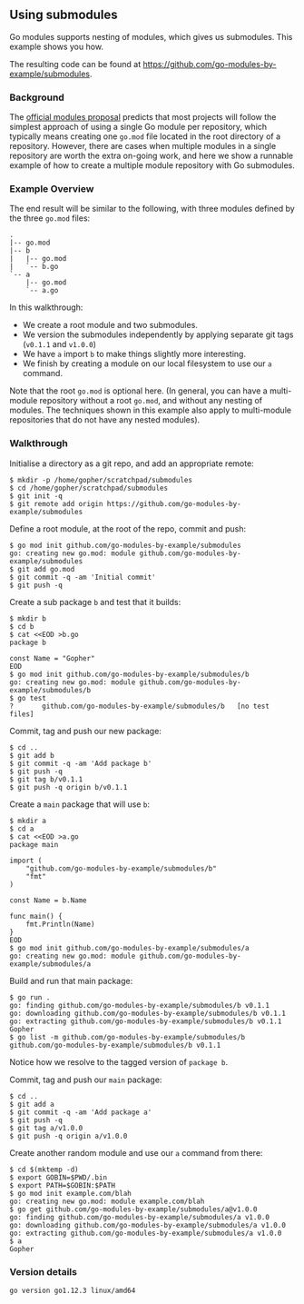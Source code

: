 <!-- __JSON: gobin -m -run myitcv.io/cmd/egrunner script.sh # LONG ONLINE

## Using submodules

Go modules supports nesting of modules, which gives us submodules. This example shows you how.

The resulting code can be found at {{PrintOut "repo" -}}.

### Background

The [official modules proposal](https://go.googlesource.com/proposal/+/master/design/24301-versioned-go.md#proposal)
predicts that most projects will follow the simplest approach of using a single Go module per repository,
which typically means creating one `go.mod` file located in the root directory of a repository. However,
there are cases when multiple modules in a single repository are worth the extra on-going work, and here
we show a runnable example of how to create a multiple module repository with Go submodules.

### Example Overview

The end result will be similar to the following, with three modules defined by the three `go.mod` files:

```
{{PrintBlockOut "final tree output" -}}
```

In this walkthrough:
* We create a root module and two submodules.
* We version the submodules independently by applying separate git tags (`v0.1.1` and `v1.0.0`)
* We have `a` import `b` to make things slightly more interesting.
* We finish by creating a module on our local filesystem to use our `a` command.

Note that the root `go.mod` is optional here. (In general, you can have a multi-module
repository without a root `go.mod`, and without any nesting of modules. The techniques
shown in this example also apply to multi-module repositories that do not have any
nested modules).

### Walkthrough

Initialise a directory as a git repo, and add an appropriate remote:


```
{{PrintBlock "setup" -}}
```

Define a root module, at the root of the repo, commit and push:

```
{{PrintBlock "define repo root module" -}}
```

Create a sub package `b` and test that it builds:

```
{{PrintBlock "create package b" -}}
```

Commit, tag and push our new package:

```
{{PrintBlock "commit and tag b" -}}
```

Create a `main` package that will use `b`:

```
{{PrintBlock "create package a" -}}
```

Build and run that main package:

```
{{PrintBlock "run package a" -}}
```

Notice how we resolve to the tagged version of `package b`.


Commit, tag and push our `main` package:


```
{{PrintBlock "commit and tag a" -}}
```

Create another random module and use our `a` command from there:

```
{{PrintBlock "use a" -}}
```

### Version details

```
{{PrintBlockOut "version details" -}}
```

-->

## Using submodules

Go modules supports nesting of modules, which gives us submodules. This example shows you how.

The resulting code can be found at https://github.com/go-modules-by-example/submodules.

### Background

The [official modules proposal](https://go.googlesource.com/proposal/+/master/design/24301-versioned-go.md#proposal)
predicts that most projects will follow the simplest approach of using a single Go module per repository,
which typically means creating one `go.mod` file located in the root directory of a repository. However,
there are cases when multiple modules in a single repository are worth the extra on-going work, and here
we show a runnable example of how to create a multiple module repository with Go submodules.

### Example Overview

The end result will be similar to the following, with three modules defined by the three `go.mod` files:

```
.
|-- go.mod
|-- b
|   |-- go.mod
|   `-- b.go
`-- a
    |-- go.mod
    `-- a.go
```

In this walkthrough:
* We create a root module and two submodules.
* We version the submodules independently by applying separate git tags (`v0.1.1` and `v1.0.0`)
* We have `a` import `b` to make things slightly more interesting.
* We finish by creating a module on our local filesystem to use our `a` command.

Note that the root `go.mod` is optional here. (In general, you can have a multi-module
repository without a root `go.mod`, and without any nesting of modules. The techniques
shown in this example also apply to multi-module repositories that do not have any
nested modules).

### Walkthrough

Initialise a directory as a git repo, and add an appropriate remote:


```
$ mkdir -p /home/gopher/scratchpad/submodules
$ cd /home/gopher/scratchpad/submodules
$ git init -q
$ git remote add origin https://github.com/go-modules-by-example/submodules
```

Define a root module, at the root of the repo, commit and push:

```
$ go mod init github.com/go-modules-by-example/submodules
go: creating new go.mod: module github.com/go-modules-by-example/submodules
$ git add go.mod
$ git commit -q -am 'Initial commit'
$ git push -q
```

Create a sub package `b` and test that it builds:

```
$ mkdir b
$ cd b
$ cat <<EOD >b.go
package b

const Name = "Gopher"
EOD
$ go mod init github.com/go-modules-by-example/submodules/b
go: creating new go.mod: module github.com/go-modules-by-example/submodules/b
$ go test
?   	github.com/go-modules-by-example/submodules/b	[no test files]
```

Commit, tag and push our new package:

```
$ cd ..
$ git add b
$ git commit -q -am 'Add package b'
$ git push -q
$ git tag b/v0.1.1
$ git push -q origin b/v0.1.1
```

Create a `main` package that will use `b`:

```
$ mkdir a
$ cd a
$ cat <<EOD >a.go
package main

import (
	"github.com/go-modules-by-example/submodules/b"
	"fmt"
)

const Name = b.Name

func main() {
	fmt.Println(Name)
}
EOD
$ go mod init github.com/go-modules-by-example/submodules/a
go: creating new go.mod: module github.com/go-modules-by-example/submodules/a
```

Build and run that main package:

```
$ go run .
go: finding github.com/go-modules-by-example/submodules/b v0.1.1
go: downloading github.com/go-modules-by-example/submodules/b v0.1.1
go: extracting github.com/go-modules-by-example/submodules/b v0.1.1
Gopher
$ go list -m github.com/go-modules-by-example/submodules/b
github.com/go-modules-by-example/submodules/b v0.1.1
```

Notice how we resolve to the tagged version of `package b`.


Commit, tag and push our `main` package:


```
$ cd ..
$ git add a
$ git commit -q -am 'Add package a'
$ git push -q
$ git tag a/v1.0.0
$ git push -q origin a/v1.0.0
```

Create another random module and use our `a` command from there:

```
$ cd $(mktemp -d)
$ export GOBIN=$PWD/.bin
$ export PATH=$GOBIN:$PATH
$ go mod init example.com/blah
go: creating new go.mod: module example.com/blah
$ go get github.com/go-modules-by-example/submodules/a@v1.0.0
go: finding github.com/go-modules-by-example/submodules/a v1.0.0
go: downloading github.com/go-modules-by-example/submodules/a v1.0.0
go: extracting github.com/go-modules-by-example/submodules/a v1.0.0
$ a
Gopher
```

### Version details

```
go version go1.12.3 linux/amd64
```

<!-- END -->
